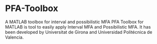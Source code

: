 # PFA-Toolbox
A MATLAB toolbox for interval and possibilistic MFA
PFA Toolbox  for MATLAB  is tool to easily apply Interval MFA and Possibilistic MFA. It has been developed by Universitat de Girona and Universidad Politécnica de Valencia.
